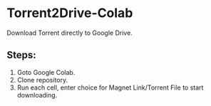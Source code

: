 # Torrent2Drive-Colab
Download Torrent directly to Google Drive. 
## Steps:
  1. Goto Google Colab.
  2. Clone repository.
  3. Run each cell, enter choice for Magnet Link/Torrent File to start downloading.
